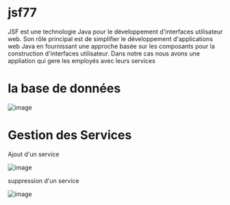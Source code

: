 # jsf77



JSF est une technologie Java pour le développement d'interfaces utilisateur web. Son rôle principal est de simplifier le développement d'applications web Java en fournissant une approche basée sur les composants pour la construction d'interfaces utilisateur.
Dans notre cas nous avons une appliation qui gere les employés avec leurs services

# la base de données




![image](https://github.com/Eskoum/jsf77/assets/147450023/56c960f6-4f77-42ea-880e-f282d58fba7a)







# Gestion des Services


Ajout d'un service 




![image](https://github.com/Eskoum/jsf77/assets/147450023/1e053b48-1a5d-4b27-bcb1-a4f23a99af59)




suppression d'un service




![image](https://github.com/Eskoum/jsf77/assets/147450023/becdc283-cbaa-4b89-9f8c-0ac171b62461)

